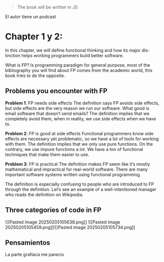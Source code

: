 >The book will be written in JS

El autor tiene un podcast
# Chapter 1 y 2:
In this chapter, we will define functional thinking and how its major dis-tinction helps working programmers build better software.

What is FP?
Is programming paradigm for general purpose, most of the bibliography you will find about FP  comes from the academic world, this book tries to do the opposite.


## Problems you encounter with FP
**Problem 1**: FP needs side effects The definition says FP avoids side effects, but side effects are the very reason we run our software. What good is email software that doesn’t send emails? The definition implies that we completely avoid them, when in reality, we use side effects when we have to.

**Problem 2**: FP is good at side effects Functional programmers know side effects are necessary yet problematic, so we have a lot of tools for working with them. The definition implies that we only use pure functions. On the contrary, we use impure functions a lot. We have a ton of functional techniques that make them easier to use.

**Problem 3**: FP is practical The definition makes FP seem like it’s mostly mathematical and impractical for real-world software. There are many important software systems written using functional programming.

The definition is especially confusing to people who are introduced to FP through the definition. Let’s see an example of a well-intentioned manager who reads the definition on Wikipedia.

## Three categories of code in FP
![[Pasted image 20250205105638.png]]
![[Pasted image 20250205105459.png]]![[Pasted image 20250205105734.png]]

## Pensamientos
La parte grafíaca me parecio